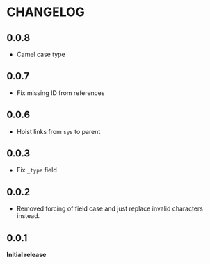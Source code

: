 # CHANGELOG

## 0.0.8
- Camel case type

## 0.0.7
- Fix missing ID from references

## 0.0.6
- Hoist links from `sys` to parent

## 0.0.3
- Fix `_type` field

## 0.0.2
- Removed forcing of field case and just replace invalid characters instead.

## 0.0.1
**Initial release**